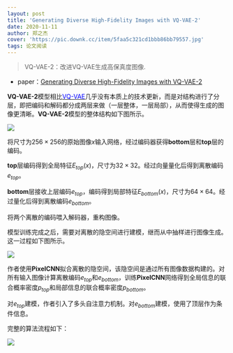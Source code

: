 ```yaml
---
layout: post
title: 'Generating Diverse High-Fidelity Images with VQ-VAE-2'
date: 2020-11-11
author: 郑之杰
cover: 'https://pic.downk.cc/item/5faa5c321cd1bbb86bb79557.jpg'
tags: 论文阅读
---
```


> VQ-VAE-2：改进VQ-VAE生成高保真度图像.

- paper：[Generating Diverse High-Fidelity Images with VQ-VAE-2](https://arxiv.org/abs/1906.00446?context=cs.CV)

**VQ-VAE-2**模型相比[<font color=Blue>VQ-VAE</font>](https://0809zheng.github.io/2020/11/10/vqvae.html)几乎没有本质上的技术更新，而是对结构进行了分层，即把编码和解码都分成两层来做（一层整体，一层局部），从而使得生成的图像更清晰。**VQ-VAE-2**模型的整体结构如下图所示。

![](https://pic.downk.cc/item/5facd9c11cd1bbb86b468c07.jpg)

将尺寸为$256 \times 256$的原始图像$x$输入网络，经过编码器获得**bottom**层和**top**层的编码。

**top**层编码得到全局特征$E_{top}(x)$，尺寸为$32 \times 32$。经过向量量化后得到离散编码$e_{top}$。

**bottom**层接收上层编码$e_{top}$，编码得到局部特征$E_{bottom}(x)$，尺寸为$64 \times 64$。经过量化后得到离散编码$e_{bottom}$。

将两个离散的编码喂入解码器，重构图像。

模型训练完成之后，需要对离散的隐空间进行建模，继而从中抽样进行图像生成。这一过程如下图所示。

![](https://pic.downk.cc/item/5facd9d31cd1bbb86b4690e8.jpg)

作者使用**PixelCNN**拟合离散的隐空间，该隐空间是通过所有图像数据构建的。对所有输入图像计算离散编码$e_{top}$和$e_{bottom}$，训练**PixelCNN**网络得到全局信息的联合概率密度$p_{top}$和局部信息的联合概率密度$p_{bottom}$。

对$e_{top}$建模，作者引入了多头自注意力机制。对$e_{bottom}$建模，使用了顶层作为条件信息。

完整的算法流程如下：

![](https://pic.downk.cc/item/5facdd551cd1bbb86b4790aa.jpg)